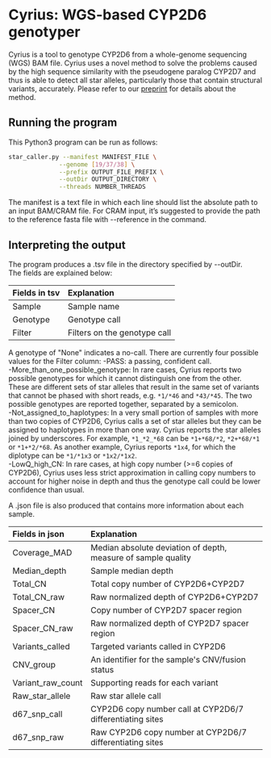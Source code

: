 # Cyrius: WGS-based CYP2D6 genotyper
Cyrius is a tool to genotype CYP2D6 from a whole-genome sequencing (WGS) BAM file. Cyrius uses a novel method to solve the problems caused by the high sequence similarity with the pseudogene paralog CYP2D7 and thus is able to detect all star alleles, particularly those that contain structural variants, accurately. Please refer to our [preprint](https://www.biorxiv.org/content/10.1101/2020.05.05.077966v1) for details about the method.   

## Running the program

This Python3 program can be run as follows:
```bash
star_caller.py --manifest MANIFEST_FILE \
              --genome [19/37/38] \
              --prefix OUTPUT_FILE_PREFIX \
              --outDir OUTPUT_DIRECTORY \
              --threads NUMBER_THREADS
```
The manifest is a text file in which each line should list the absolute path to an input BAM/CRAM file.
For CRAM input, it’s suggested to provide the path to the reference fasta file with --reference in the command. 

## Interpreting the output  

The program produces a .tsv file in the directory specified by --outDir.  
The fields are explained below:  

| Fields in tsv     | Explanation                                                    |
|:------------------|:---------------------------------------------------------------|
| Sample            | Sample name                                                    |
| Genotype          | Genotype call                                                  |   
| Filter            | Filters on the genotype call                                   |
A genotype of "None" indicates a no-call.
There are currently four possible values for the Filter column:
-PASS: a passing, confident call.  
-More_than_one_possible_genotype: In rare cases, Cyrius reports two possible genotypes for which it cannot distinguish one from the other. These are different sets of star alleles that result in the same set of variants that cannot be phased with short reads, e.g. `*1/*46` and `*43/*45`. The two possible genotypes are reported together, separated by a semicolon.   
-Not_assigned_to_haplotypes: In a very small portion of samples with more than two copies of CYP2D6, Cyrius calls a set of star alleles but they can be assigned to haplotypes in more than one way. Cyrius reports the star alleles joined by underscores. For example, `*1_*2_*68` can be `*1+*68/*2`, `*2+*68/*1` or `*1+*2/*68`. As another example, Cyrius reports `*1x4`, for which the diplotype can be `*1/*1x3` or `*1x2/*1x2`.  
-LowQ_high_CN: In rare cases, at high copy number (>=6 copies of CYP2D6), Cyrius uses less strict approximation in calling copy numbers to account for higher noise in depth and thus the genotype call could be lower confidence than usual.     
  
A .json file is also produced that contains more information about each sample.  
  
| Fields in json    | Explanation                                                    |
|:------------------|:---------------------------------------------------------------|
| Coverage_MAD      | Median absolute deviation of depth, measure of sample quality  |
| Median_depth      | Sample median depth                                            |
| Total_CN          | Total copy number of CYP2D6+CYP2D7                             |
| Total_CN_raw      | Raw normalized depth of CYP2D6+CYP2D7                          |
| Spacer_CN         | Copy number of CYP2D7 spacer region                            |
| Spacer_CN_raw     | Raw normalized depth of CYP2D7 spacer region                   |
| Variants_called   | Targeted variants called in CYP2D6                             |
| CNV_group         | An identifier for the sample's CNV/fusion status               |
| Variant_raw_count | Supporting reads for each variant                              |
| Raw_star_allele   | Raw star allele call                                           |
| d67_snp_call      | CYP2D6 copy number call at CYP2D6/7 differentiating sites      |
| d67_snp_raw       | Raw CYP2D6 copy number at CYP2D6/7 differentiating sites       |
